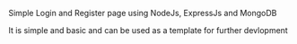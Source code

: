 Simple Login and Register page using NodeJs, ExpressJs and MongoDB


It is simple and basic and can be used as a template for further devlopment